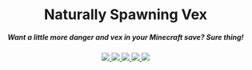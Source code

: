 <h1 align="center">Naturally Spawning Vex</h1>  
<h5 align="center">Want a little more danger and vex in your Minecraft save? Sure thing!</h5>  

<p align="center">
<a href="https://discord.tophatcat.dev">
    <img src="https://img.shields.io/badge/Discord-CattusMods-brightgreen.svg?style=flat&logo=Discord"/>
</a>

<a href="https://tophatcat.dev/">
    <img src="https://img.shields.io/badge/Website-tophatcat.dev-brightgreen.svg?style=flat"/>
</a>  

<a href="https://www.curseforge.com/minecraft/mc-mods/naturally-spawning-vex">
    <img src="https://cf.way2muchnoise.eu/versions/Minecraft_naturally-spawning-vex_all.svg"/>
</a>

<a href="https://www.curseforge.com/minecraft/mc-mods/naturally-spawning-vex">
    <img src="https://cf.way2muchnoise.eu/full_naturally-spawning-vex_downloads.svg"/>
</a>

<a href="https://github.com/tophatcats-mods/naturally-spawning-vex/commits/dev">
    <img src="https://img.shields.io/github/last-commit/tophatcats-mods/naturally-spawning-vex.svg">
</a>  
</p>
